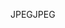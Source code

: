 <span data-ttu-id="52683-101">JPEG</span><span class="sxs-lookup"><span data-stu-id="52683-101">JPEG</span></span>